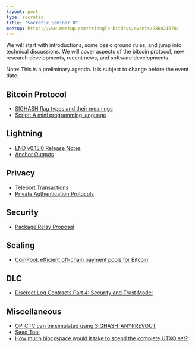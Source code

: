 ```yaml
---
layout: post
type: socratic
title: "Socratic Seminar 8"
meetup: https://www.meetup.com/triangle-bitdevs/events/286921670/
---
```


We will start with introductions, some basic ground rules, and jump into technical discussions. 
We will cover aspects of the bitcoin protocol, new research developments, recent news, and
software developments.

Note: This is a preliminary agenda. It is subject to change before the event date.



## Bitcoin Protocol


- [SIGHASH flag types and their meanings](https://learn.saylor.org/mod/book/view.php?id=36341&chapterid=18919)
- [Script: A mini programming language](https://learnmeabitcoin.com/technical/script)


## Lightning


- [LND v0.15.0 Release Notes](https://github.com/lightningnetwork/lnd/blob/master/docs/release-notes/release-notes-0.15.0.md)
- [Anchor Outputs](https://fanismichalakis.fr/posts/anchor-outputs/)


## Privacy


- [Teleport Transactions](https://github.com/bitcoin-teleport/teleport-transactions)
- [Private Authentication Protocols](https://github.com/sipa/writeups/tree/main/private-authentication-protocols)


## Security


- [Package Relay Proposal](https://lists.linuxfoundation.org/pipermail/bitcoin-dev/2022-May/020493.html)


## Scaling


- [CoinPool: efficient off-chain payment pools for Bitcoin](https://coinpool.dev/v0.1.pdf)


## DLC


- [Discreet Log Contracts Part 4: Security and Trust Model](https://suredbits.com/discreet-log-contracts-part-4-security-and-trust-model/)


## Miscellaneous


- [OP_CTV can be simulated using SIGHASH_ANYPREVOUT](https://lists.linuxfoundation.org/pipermail/bitcoin-dev/2019-June/017036.html)
- [Seed Tool](https://bitcoiner.guide/seed/)
- [How much blockspace would it take to spend the complete UTXO set?](https://bitcoin.stackexchange.com/questions/114043/how-much-blockspace-would-it-take-to-spend-the-complete-utxo-set)
